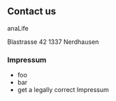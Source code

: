 ## Contact us

anaLife

Blastrasse 42
1337 Nerdhausen


### Impressum

- foo
- bar
- get a legally correct Impressum
